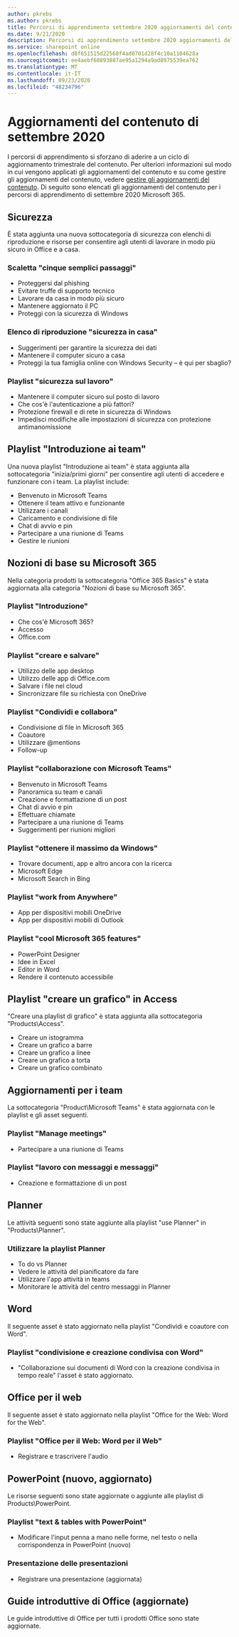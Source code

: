 ```yaml
---
author: pkrebs
ms.author: pkrebs
title: Percorsi di apprendimento settembre 2020 aggiornamenti del contenuto
ms.date: 9/21/2020
description: Percorsi di apprendimento settembre 2020 aggiornamenti del contenuto
ms.service: sharepoint online
ms.openlocfilehash: d8f651515d22568f4ad0701d28f4c10a1104628a
ms.sourcegitcommit: ee4aebf60893887ae95a1294a9ad8975539ea762
ms.translationtype: MT
ms.contentlocale: it-IT
ms.lasthandoff: 09/23/2020
ms.locfileid: "48234796"
---
```

# <a name="september-2020-content-updates"></a>Aggiornamenti del contenuto di settembre 2020
I percorsi di apprendimento si sforzano di aderire a un ciclo di aggiornamento trimestrale del contenuto. Per ulteriori informazioni sul modo in cui vengono applicati gli aggiornamenti del contenuto e su come gestire gli aggiornamenti del contenuto, vedere [gestire gli aggiornamenti del contenuto](custom_contentupdatesmanage.md). Di seguito sono elencati gli aggiornamenti del contenuto per i percorsi di apprendimento di settembre 2020 Microsoft 365. 

## <a name="security"></a>Sicurezza
È stata aggiunta una nuova sottocategoria di sicurezza con elenchi di riproduzione e risorse per consentire agli utenti di lavorare in modo più sicuro in Office e a casa. 

### <a name="five-simple-steps-playlist"></a>Scaletta "cinque semplici passaggi"
- Proteggersi dal phishing
- Evitare truffe di supporto tecnico
- Lavorare da casa in modo più sicuro
- Mantenere aggiornato il PC
- Proteggi con la sicurezza di Windows

### <a name="security-at-home-playlist"></a>Elenco di riproduzione "sicurezza in casa"
- Suggerimenti per garantire la sicurezza dei dati
- Mantenere il computer sicuro a casa
- Proteggi la tua famiglia online con Windows Security – è qui per sbaglio?

### <a name="security-at-work-playlist"></a>Playlist "sicurezza sul lavoro"
- Mantenere il computer sicuro sul posto di lavoro
- Che cos'è l'autenticazione a più fattori?
- Protezione firewall e di rete in sicurezza di Windows
- Impedisci modifiche alle impostazioni di sicurezza con protezione antimanomissione

## <a name="get-started-with-teams-playlist"></a>Playlist "Introduzione ai team"
Una nuova playlist "Introduzione ai team" è stata aggiunta alla sottocategoria "inizia/primi giorni" per consentire agli utenti di accedere e funzionare con i team. La playlist include:
- Benvenuto in Microsoft Teams  
- Ottenere il team attivo e funzionante
- Utilizzare i canali  
- Caricamento e condivisione di file 
- Chat di avvio e pin  
- Partecipare a una riunione di Teams 
- Gestire le riunioni 
 
## <a name="microsoft-365-basics"></a>Nozioni di base su Microsoft 365
Nella categoria prodotti la sottocategoria "Office 365 Basics" è stata aggiornata alla categoria "Nozioni di base su Microsoft 365". 

### <a name="get-started-playlist"></a>Playlist "Introduzione"
- Che cos'è Microsoft 365?
- Accesso
- Office.com

### <a name="create-and-save-playlist"></a>Playlist "creare e salvare"
- Utilizzo delle app desktop
- Utilizzo delle app di Office.com
- Salvare i file nel cloud
- Sincronizzare file su richiesta con OneDrive

### <a name="share-and-collaborate-playlist"></a>Playlist "Condividi e collabora"
- Condivisione di file in Microsoft 365
- Coautore
- Utilizzare @mentions
- Follow-up

### <a name="work-with-microsoft-teams-playlist"></a>Playlist "collaborazione con Microsoft Teams"
- Benvenuto in Microsoft Teams
- Panoramica su team e canali
- Creazione e formattazione di un post
- Chat di avvio e pin
- Effettuare chiamate
- Partecipare a una riunione di Teams
- Suggerimenti per riunioni migliori

### <a name="get-the-most-out-of-windows-playlist"></a>Playlist "ottenere il massimo da Windows"
- Trovare documenti, app e altro ancora con la ricerca
- Microsoft Edge
- Microsoft Search in Bing

### <a name="work-from-anywhere-playlist"></a>Playlist "work from Anywhere"
- App per dispositivi mobili OneDrive
- App per dispositivi mobili di Outlook

### <a name="cool-microsoft-365-features-playlist"></a>Playlist "cool Microsoft 365 features"
- PowerPoint Designer
- Idee in Excel
- Editor in Word
- Rendere il contenuto accessibile

## <a name="create-a-chart-playlist-in-access"></a>Playlist "creare un grafico" in Access
"Creare una playlist di grafico" è stata aggiunta alla sottocategoria "Products\Access".  
- Creare un istogramma
- Creare un grafico a barre
- Creare un grafico a linee
- Creare un grafico a torta
- Creare un grafico combinato

## <a name="teams-updates"></a>Aggiornamenti per i team
La sottocategoria "Product\Microsoft Teams" è stata aggiornata con le playlist e gli asset seguenti. 

### <a name="manage-meetings-playlist"></a>Playlist "Manage meetings"
- Partecipare a una riunione di Teams
### <a name="work-with-posts-and-messages-playlist"></a>Playlist "lavoro con messaggi e messaggi"
- Creazione e formattazione di un post

## <a name="planner"></a>Planner 
Le attività seguenti sono state aggiunte alla playlist "use Planner" in "Products\Planner".
### <a name="use-planner-playlist"></a>Utilizzare la playlist Planner
- To do vs Planner
- Vedere le attività del pianificatore da fare
- Utilizzare l'app attività in teams
- Monitorare le attività del centro messaggi in Planner

## <a name="word"></a>Word
Il seguente asset è stato aggiornato nella playlist "Condividi e coautore con Word".

### <a name="share-and-co-author-with-word-playlist"></a>Playlist "condivisione e creazione condivisa con Word"
- "Collaborazione sui documenti di Word con la creazione condivisa in tempo reale" l'asset è stato aggiornato. 

## <a name="office-for-the-web"></a>Office per il web
Il seguente asset è stato aggiornato nella playlist "Office for the Web: Word for the Web".

### <a name="office-for-the-web-word-for-the-web-playlist"></a>Playlist "Office per il Web: Word per il Web"
- Registrare e trascrivere l'audio

## <a name="powerpoint-new-updated"></a>PowerPoint (nuovo, aggiornato)
Le risorse seguenti sono state aggiornate o aggiunte alle playlist di Products\PowerPoint. 

### <a name="text--tables-with-powerpoint-playlist"></a>Playlist "text & tables with PowerPoint"
- Modificare l'input penna a mano nelle forme, nel testo o nella corrispondenza in PowerPoint (nuovo)

### <a name="present-slideshows-playlist"></a>Presentazione delle presentazioni
- Registrare una presentazione (aggiornata)

## <a name="office-quick-start-guides-updated"></a>Guide introduttive di Office (aggiornate)
Le guide introduttive di Office per tutti i prodotti Office sono state aggiornate. 




